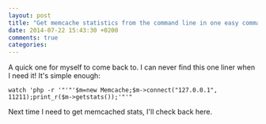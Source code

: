 ```yaml
---
layout: post
title: "Get memcache statistics from the command line in one easy command"
date: 2014-07-22 15:43:30 +0200
comments: true
categories: 
---
```

A quick one for myself to come back to. I can never find this one liner when I need it! It's simple enough:

```
watch 'php -r '"'"'$m=new Memcache;$m->connect("127.0.0.1", 11211);print_r($m->getstats());'"'"
```

Next time I need to get memcached stats, I'll check back here.
